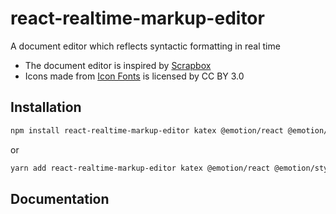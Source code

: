 # react-realtime-markup-editor

A document editor which reflects syntactic formatting in real time

- The document editor is inspired by [Scrapbox](https://scrapbox.io/product)
- Icons made from [Icon Fonts](http://www.onlinewebfonts.com/icon) is licensed by CC BY 3.0

## Installation

```sh
npm install react-realtime-markup-editor katex @emotion/react @emotion/styled
```

or

```sh
yarn add react-realtime-markup-editor katex @emotion/react @emotion/styled
```

## Documentation
